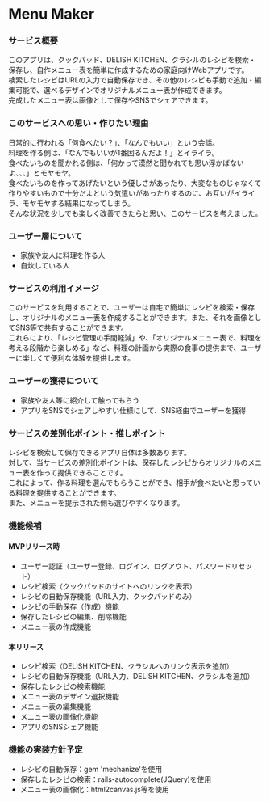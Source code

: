 # Menu Maker
### サービス概要
このアプリは、クックパッド、DELISH KITCHEN、クラシルのレシピを検索・保存し、自作メニュー表を簡単に作成するための家庭向けWebアプリです。  
検索したレシピはURLの入力で自動保存でき、その他のレシピも手動で追加・編集可能で、選べるデザインでオリジナルメニュー表が作成できます。  
完成したメニュー表は画像として保存やSNSでシェアできます。

### このサービスへの思い・作りたい理由
日常的に行われる「何食べたい？」、「なんでもいい」という会話。  
料理を作る側は、「なんでもいいが1番困るんだよ！」とイライラ。  
食べたいものを聞かれる側は、「何かって漠然と聞かれても思い浮かばないよ、、、」とモヤモヤ。  
食べたいものを作ってあげたいという優しさがあったり、大変なものじゃなくて作りやすいもので十分だよという気遣いがあったりするのに、お互いがイライラ、モヤモヤする結果になってしまう。  
そんな状況を少しでも楽しく改善できたらと思い、このサービスを考えました。

### ユーザー層について
- 家族や友人に料理を作る人
- 自炊している人

### サービスの利用イメージ
このサービスを利用することで、ユーザーは自宅で簡単にレシピを検索・保存し、オリジナルのメニュー表を作成することができます。また、それを画像としてSNS等で共有することができます。  
これらにより、「レシピ管理の手間軽減」や、「オリジナルメニュー表で、料理を考える段階から楽しめる」など、料理の計画から実際の食事の提供まで、ユーザーに楽しくて便利な体験を提供します。

### ユーザーの獲得について
- 家族や友人等に紹介して触ってもらう
- アプリをSNSでシェアしやすい仕様にして、SNS経由でユーザーを獲得

### サービスの差別化ポイント・推しポイント
レシピを検索して保存できるアプリ自体は多数あります。  
対して、当サービスの差別化ポイントは、保存したレシピからオリジナルのメニュー表を作って提供できることです。  
これによって、作る料理を選んでもらうことができ、相手が食べたいと思っている料理を提供することができます。  
また、メニューを提示された側も選びやすくなります。

### 機能候補
#### MVPリリース時
- ユーザー認証（ユーザー登録、ログイン、ログアウト、パスワードリセット）
- レシピ検索（クックパッドのサイトへのリンクを表示）
- レシピの自動保存機能（URL入力、クックパッドのみ）
- レシピの手動保存（作成）機能
- 保存したレシピの編集、削除機能
- メニュー表の作成機能
#### 本リリース
- レシピ検索（DELISH KITCHEN、クラシルへのリンク表示を追加）
- レシピの自動保存機能（URL入力、DELISH KITCHEN、クラシルを追加）
- 保存したレシピの検索機能
- メニュー表のデザイン選択機能
- メニュー表の編集機能
- メニュー表の画像化機能
- アプリのSNSシェア機能

### 機能の実装方針予定
- レシピの自動保存：gem 'mechanize'を使用
- 保存したレシピの検索：rails-autocomplete(JQuery)を使用
- メニュー表の画像化：html2canvas.js等を使用
  